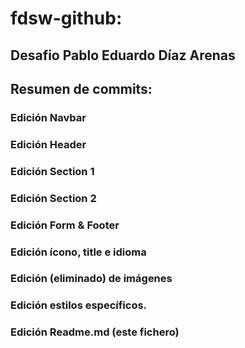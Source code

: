# fdsw-github:  
## Desafio Pablo Eduardo Díaz Arenas
## Resumen de commits:
### Edición Navbar  
### Edición Header  
### Edición Section 1  
### Edición Section 2  
### Edición Form & Footer  
### Edición ícono, title e idioma  
### Edición (eliminado) de imágenes  
### Edición estilos específicos.  
### Edición Readme.md (este fichero) 